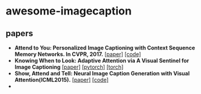 # awesome-imagecaption
## papers
  - **Attend to You: Personalized Image Captioning with Context Sequence Memory Networks. In CVPR, 2017.** [[paper]](https://arxiv.org/abs/1704.06485) [[code]](https://github.com/cesc-park/attend2u)
  - **Knowing When to Look: Adaptive Attention via A Visual Sentinel for Image Captioning** [[paper]]() [[pytorch]](https://github.com/hashbangCoder/Adaptive-Sentinel-Image-Captioning) [[torch]](https://github.com/jiasenlu/AdaptiveAttention)
  - **Show, Attend and Tell: Neural Image Caption Generation with Visual Attention(ICML2015).** [[paper]]() [[code]](https://github.com/DeepRNN/image_captioning)
  - 
